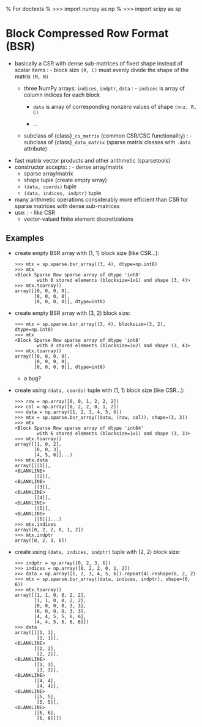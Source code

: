 % For doctests
% >>> import numpy as np
% >>> import scipy as sp

# Block Compressed Row Format (BSR)

- basically a CSR with dense sub-matrices of fixed shape instead of scalar items
  : - block size `(R, C)` must evenly divide the shape of the matrix `(M, N)`
    - three NumPy arrays: `indices`, `indptr`, `data`
      : - `indices` is array of column indices for each block

        - `data` is array of corresponding nonzero values of shape `(nnz, R, C)`

        - ...
    - subclass of {class}`_cs_matrix` (common CSR/CSC functionality)
      : - subclass of {class}`_data_matrix` (sparse matrix classes with
          `.data` attribute)
- fast matrix vector products and other arithmetic (sparsetools)
- constructor accepts:
  : - dense array/matrix
    - sparse array/matrix
    - shape tuple (create empty array)
    - `(data, coords)` tuple
    - `(data, indices, indptr)` tuple
- many arithmetic operations considerably more efficient than CSR for
  sparse matrices with dense sub-matrices
- use:
  : - like CSR
    - vector-valued finite element discretizations

## Examples

- create empty BSR array with (1, 1) block size (like CSR...):

  ```
  >>> mtx = sp.sparse.bsr_array((3, 4), dtype=np.int8)
  >>> mtx
  <Block Sparse Row sparse array of dtype 'int8'
          with 0 stored elements (blocksize=1x1) and shape (3, 4)>
  >>> mtx.toarray()
  array([[0, 0, 0, 0],
         [0, 0, 0, 0],
         [0, 0, 0, 0]], dtype=int8)
  ```

- create empty BSR array with (3, 2) block size:

  ```
  >>> mtx = sp.sparse.bsr_array((3, 4), blocksize=(3, 2), dtype=np.int8)
  >>> mtx
  <Block Sparse Row sparse array of dtype 'int8'
          with 0 stored elements (blocksize=3x2) and shape (3, 4)>
  >>> mtx.toarray()
  array([[0, 0, 0, 0],
         [0, 0, 0, 0],
         [0, 0, 0, 0]], dtype=int8)
  ```

  - a bug?

- create using `(data, coords)` tuple with (1, 1) block size (like CSR...):

  ```
  >>> row = np.array([0, 0, 1, 2, 2, 2])
  >>> col = np.array([0, 2, 2, 0, 1, 2])
  >>> data = np.array([1, 2, 3, 4, 5, 6])
  >>> mtx = sp.sparse.bsr_array((data, (row, col)), shape=(3, 3))
  >>> mtx
  <Block Sparse Row sparse array of dtype 'int64'
          with 6 stored elements (blocksize=1x1) and shape (3, 3)>
  >>> mtx.toarray()
  array([[1, 0, 2],
         [0, 0, 3],
         [4, 5, 6]]...)
  >>> mtx.data
  array([[[1]],
  <BLANKLINE>
         [[2]],
  <BLANKLINE>
         [[3]],
  <BLANKLINE>
         [[4]],
  <BLANKLINE>
         [[5]],
  <BLANKLINE>
         [[6]]]...)
  >>> mtx.indices
  array([0, 2, 2, 0, 1, 2])
  >>> mtx.indptr
  array([0, 2, 3, 6])
  ```

- create using `(data, indices, indptr)` tuple with (2, 2) block size:

  ```
  >>> indptr = np.array([0, 2, 3, 6])
  >>> indices = np.array([0, 2, 2, 0, 1, 2])
  >>> data = np.array([1, 2, 3, 4, 5, 6]).repeat(4).reshape(6, 2, 2)
  >>> mtx = sp.sparse.bsr_array((data, indices, indptr), shape=(6, 6))
  >>> mtx.toarray()
  array([[1, 1, 0, 0, 2, 2],
         [1, 1, 0, 0, 2, 2],
         [0, 0, 0, 0, 3, 3],
         [0, 0, 0, 0, 3, 3],
         [4, 4, 5, 5, 6, 6],
         [4, 4, 5, 5, 6, 6]])
  >>> data
  array([[[1, 1],
          [1, 1]],
  <BLANKLINE>
         [[2, 2],
          [2, 2]],
  <BLANKLINE>
         [[3, 3],
          [3, 3]],
  <BLANKLINE>
         [[4, 4],
          [4, 4]],
  <BLANKLINE>
         [[5, 5],
          [5, 5]],
  <BLANKLINE>
         [[6, 6],
          [6, 6]]])
  ```
